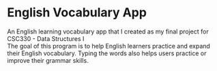 # English Vocabulary App
An English learning vocabulary app that I created as my final project for CSC330 - Data Structures I\
The goal of this program is to help English learners practice and expand their English vocabulary.
Typing the words also helps users practice or improve their grammar skills.
